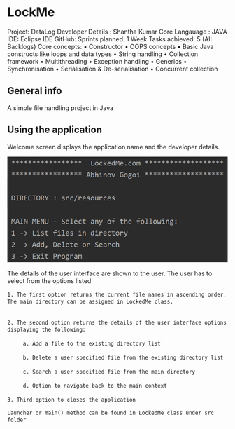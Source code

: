 # LockMe

Project: DataLog
Developer Details : Shantha Kumar
Core Langauage : JAVA 
IDE:  Eclipse IDE
GitHub: 
Sprints planned: 1 Week
Tasks achieved: 5 (All Backlogs)
Core concepts: 
•	Constructor
•	OOPS concepts
•	Basic Java constructs like loops and data types
•	String handling
•	Collection framework
•	Multithreading
•	Exception handling
•	Generics
•	Synchronisation
•	Serialisation & De-serialisation
•	Concurrent collection


## General info
A simple file handling project in Java

## Using the application
Welcome screen displays the application name and the developer details.

<img width="700" alt="java 8 and prio java 8  array review example" src="https://github.com/abhinov-gogoi/AbhinovGogoi_Phase1_VirendraSharma/blob/optimisation/src/images/screenshot1.png">

The details of the user interface are shown to the user. The user has to select from the options listed 

 
    1. The first option returns the current file names in ascending order. The main directory can be assigned in LockedMe class.
  

    2. The second option returns the details of the user interface options displaying the following:

         a. Add a file to the existing directory list

         b. Delete a user specified file from the existing directory list

         c. Search a user specified file from the main directory

         d. Option to navigate back to the main context

    3. Third option to closes the application
	

```
Launcher or main() method can be found in LockedMe class under src folder
```
